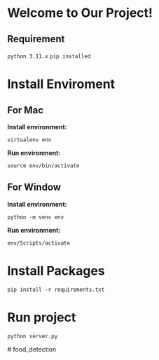 # Welcome to Our Project!

## Requirement
`python 3.11.x`
`pip installed`

# Install Enviroment
## For Mac
**Install environment:** 

`virtualenv env`

**Run environment:**

`source env/bin/activate`

## For Window

**Install environment:**

`python -m venv env`

**Run environment:**

`env/Scripts/activate`
# Install Packages

`pip install -r requirements.txt`

# Run project
`python server.py`

#   f o o d _ d e t e c t i o n  
 